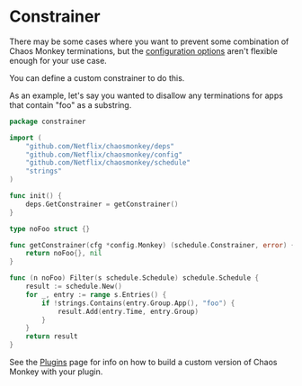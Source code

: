 # Constrainer

There may be some cases where you want to prevent some combination of Chaos
Monkey terminations, but the [configuration options](../Configuring-behavior-via-spinnaker) aren't flexible
enough for your use case.

You can define a custom constrainer to do this.

As an example, let's say you wanted to disallow any terminations for apps
that contain "foo" as a substring.

```go
package constrainer

import (
	"github.com/Netflix/chaosmonkey/deps"
	"github.com/Netflix/chaosmonkey/config"
	"github.com/Netflix/chaosmonkey/schedule"
    "strings"
)

func init() {
    deps.GetConstrainer = getConstrainer()
}

type noFoo struct {}

func getConstrainer(cfg *config.Monkey) (schedule.Constrainer, error) {
    return noFoo{}, nil
}

func (n noFoo) Filter(s schedule.Schedule) schedule.Schedule {
	result := schedule.New()
	for _, entry := range s.Entries() {
        if !strings.Contains(entry.Group.App(), "foo") {
            result.Add(entry.Time, entry.Group)
        }
    }
    return result
}

```

See the [Plugins](index.md) page for info on how to build a custom version of
Chaos Monkey with your plugin.
